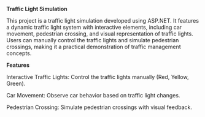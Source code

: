 **Traffic Light Simulation**

This project is a traffic light simulation developed using ASP.NET. It features a dynamic traffic light system with interactive elements, including car movement, pedestrian crossing, and visual representation of traffic lights. Users can manually control the traffic lights and simulate pedestrian crossings, making it a practical demonstration of traffic management concepts.

**Features**

Interactive Traffic Lights: Control the traffic lights manually (Red, Yellow, Green).

Car Movement: Observe car behavior based on traffic light changes.

Pedestrian Crossing: Simulate pedestrian crossings with visual feedback.


